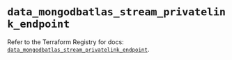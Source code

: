 # `data_mongodbatlas_stream_privatelink_endpoint`

Refer to the Terraform Registry for docs: [`data_mongodbatlas_stream_privatelink_endpoint`](https://registry.terraform.io/providers/mongodb/mongodbatlas/1.41.1/docs/data-sources/stream_privatelink_endpoint).
